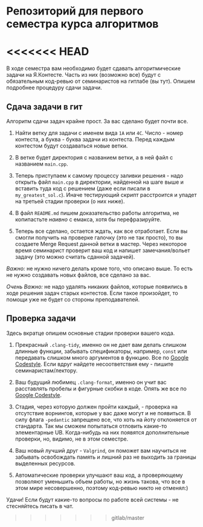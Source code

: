 # Репозиторий для первого семестра курса алгоритмов
<<<<<<< HEAD
=======

В ходе семестра вам необходимо будет сдавать алгоритмические задачи на Я.Контесте. Часть из них (возможно все) будут с обязательным код-ревью от семинаристов на гитлабе (вы тут). Опишем подробнее процедуру сдачи задачи.

## Сдача задачи в гит

Алгоритм сдачи задач крайне прост. За вас сделано будет почти все.

1. Найти ветку для задачи с именем вида `1A` или `4C`. Число - номер контеста, а буква - буква задачи из контеста. Перед каждым контестом будут создаваться новые ветки.

2. В ветке будет директория с названием ветки, а в ней файл с названием `main.cpp`. 

3. Теперь приступаем к самому процессу заливки решения - надо открыть файл `main.cpp` в директории, найденной на шаге выше и вставить туда код с решением (даже если писали в `my_greatest_sol.c`). Иначе тестирующий скрипт расстроится и упадет на третьей стадии проверки (о них ниже).

4. В файл `README.md` пишем доказательство работы алгоритма, не копипастьте _наивно_ с емакса, хотя бы перефразируйте.

5. Теперь все сделано, остается ждать, как все отработает. Если вы смогли получить на проверке галочку (это не так просто), то вы создаете Merge Request данной ветки в мастер. Через некоторое время семинарист проверит ваш код и напишет замечания/вольет задачу (это можно считать сданной задачей).

*_Важно:_* не нужно ничего делать кроме того, что описано выше. То есть не нужно создавать новых файлов, все сделано за вас.

*_Очень Важно:_* не надо удалять никаких файлов, которые появились в ходе решения задач старых контестов. Если такое произойдет, то помощи уже не будет со стороны преподавателей.

## Проверка задачи

Здесь вкратце опишем основные стадии проверки вашего кода.

1. Прекрасный `.clang-tidy`, именно он не дает вам делать слишком длинные функции, забывать спецификаторы, например, `const` или передавать слишком много аргументов в функцию. Все по [Google Codestyle](https://google.github.io/styleguide/cppguide.html). Если вдруг найдете несоответствия ему - пишите семинаристам/лектору.

2. Ваш будущий любимец `.clang-format`, именно он учит вас расставлять пробелы и фигурные скобки в коде. Опять же все по [Google Codestyle](https://google.github.io/styleguide/cppguide.html).

3. Стадия, через которую должен пройти каждый, - проверка на отсутствие ворнингов, которые у вас даже могут и не появиться. В силу флага `-pedantic` запрещено все, что хоть на йоту отклоняется от стандарта. Так мы сможем попытаться отловить какие-то элементарные UB. Когда-нибудь на них появятся дополнительные проверки, но, видимо, не в этом семестре.

4. Ваш новый лучший друг - `Valgrind`, он поможет вам научиться не забывать освобождать память и лишний раз не выходить за границы выделенных ресурсов.

5. Автоматические проверки улучшают ваш код, а проверяющему позволяют уменьшить объем работы, но жизнь такова, что все в этом мире несовершенно, поэтому код-ревью никто не отменял:)

Удачи! Если будут какие-то вопросы по работе всей системы - не стесняйтесь писать в чат.
>>>>>>> gitlab/master
